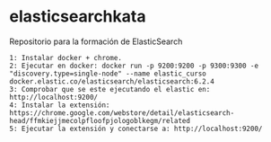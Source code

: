 # elasticsearchkata
Repositorio para la formación de ElasticSearch

	1: Instalar docker + chrome.
	2: Ejecutar en docker: docker run -p 9200:9200 -p 9300:9300 -e "discovery.type=single-node" --name elastic_curso docker.elastic.co/elasticsearch/elasticsearch:6.2.4
	3: Comprobar que se este ejecutando el elastic en: http://localhost:9200/
	4: Instalar la extensión: https://chrome.google.com/webstore/detail/elasticsearch-head/ffmkiejjmecolpfloofpjologoblkegm/related
	5: Ejecutar la extensión y conectarse a: http://localhost:9200/
